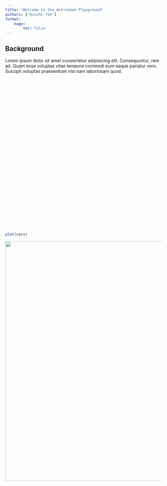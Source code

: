 ```yaml
---
title: "Welcome to the Astrodown Playground"
authors: ["Qiushi Yan"]
format:
    hugo:
        toc: false
---
```


<script src="/libs/htmlwidgets-1.6.1/htmlwidgets.js"></script>
<script src="/libs/plotly-binding-4.10.1/plotly.js"></script>
<script src="/libs/typedarray-0.1/typedarray.min.js"></script>
<script src="/libs/jquery-3.5.1/jquery.min.js"></script>
<link href="/libs/crosstalk-1.2.0/css/crosstalk.min.css" rel="stylesheet" />
<script src="/libs/crosstalk-1.2.0/js/crosstalk.min.js"></script>
<link href="/libs/plotly-htmlwidgets-css-2.11.1/plotly-htmlwidgets.css" rel="stylesheet" />
<script src="/libs/plotly-main-2.11.1/plotly-latest.min.js"></script>


## Background

Lorem ipsum dolor sit amet consectetur adipisicing elit. Consequuntur, rem ad. Quam esse voluptas vitae tempora commodi eum eaque pariatur vero. Suscipit voluptas praesentium nisi nam laboriosam quod.

<div class="plotly html-widget html-fill-item-overflow-hidden html-fill-item" id="htmlwidget-0c8e8c8f11ce22ffcd77" style="width:768px;height:480px;"></div>
<script type="application/json" data-for="htmlwidget-0c8e8c8f11ce22ffcd77">{"x":{"visdat":{"baf2451fe25b":["function () ","plotlyVisDat"]},"cur_data":"baf2451fe25b","attrs":{"baf2451fe25b":{"x":{},"color":{},"alpha_stroke":1,"sizes":[10,100],"spans":[1,20],"type":"box"}},"layout":{"margin":{"b":40,"l":60,"t":25,"r":10},"xaxis":{"domain":[0,1],"automargin":true,"title":"percollege"},"yaxis":{"domain":[0,1],"automargin":true},"hovermode":"closest","showlegend":true},"source":"A","config":{"modeBarButtonsToAdd":["hoverclosest","hovercompare"],"showSendToCloud":false},"data":[{"fillcolor":"rgba(102,194,165,0.5)","x":[19.6313918,11.2433076,17.0338194,17.2789539,14.475999,18.9046238,11.9173877,16.1971209,14.1076487,41.2958081,13.567226,15.1108627,13.6830103,15.3874693,25.1750412,28.0181167,16.9858076,14.5978891,32.835928,16.1959601,16.8685259,42.7688669,16.8399327,16.9356446,20.2751964,13.6029941,17.8273561,14.7056662,15.5321976,11.3675214,13.0495464,18.3778784,14.0467657,20.6605223,14.3184422,13.7735504,18.7236334,15.1666829,36.6436653,15.0256035,18.3698955,14.7583093,16.4133528,14.3524363,27.5938834,17.6409622,24.8893485,19.3436365,37.8340529,16.8995267,14.5388128,18.476678,14.5031437,17.9492226,27.9280239,28.0541488,33.8185507,19.8618556,14.0083929,19.6994744,16.4493851,17.5348837,13.5054525,14.034565,18.511502,16.4744211,19.9206186,11.723732,20.7244228,15.7185951,18.7793745,25.838414,13.5622441,22.011857,12.1742809,14.2502659,14.3687708,16.5212794,12.7412789,21.5077402,21.3007289,21.184251,15.4883463,28.9881549,14.6365422,13.0760986,15.9511699,16.8789809,19.8795753,20.0448263,17.8795898,17.0571729,24.7300469,20.4582651,15.9600242,15.6807027,15.9287398,16.5530497,24.7568609,21.0595616,22.652364,22.8052176],"type":"box","orientation":"h","name":"IL","marker":{"color":"rgba(102,194,165,1)","line":{"color":"rgba(102,194,165,1)"}},"line":{"color":"rgba(102,194,165,1)"},"xaxis":"x","yaxis":"y","frame":null},{"fillcolor":"rgba(252,141,98,0.5)","x":[16.1156797,27.3597862,22.8468145,13.4643978,12.9819635,27.8306241,19.8002103,15.4562536,13.2149823,16.8123574,14.1137248,16.045283,8.54375099,13.2391267,15.5742757,13.9213675,15.581854,21.1970145,17.1676628,18.3723425,11.4249881,20.5498928,11.1452991,12.9935988,13.929867,15.50432,15.5381671,14.9522958,42.1311499,20.4899394,13.1074407,24.2200345,13.2576823,20.2298144,16.9731386,13.1423129,14.8558462,12.771798,17.5460903,10.1458975,22.308069,19.9757478,19.2629151,11.1118012,17.6686138,17.1792531,13.1476522,16.401998,26.7446886,17.7775263,13.5396226,14.4075703,37.7422954,16.9252277,14.6798142,12.1746236,12.6387629,10.7029216,9.78827088,11.1649179,14.6129001,11.0422948,13.842852,24.455887,17.2106825,14.1710559,15.734664,12.6200972,13.5281456,12.8463697,24.611669,10.5895865,14.7000195,14.1338236,10.0140252,18.6080204,15.4816696,9.47158524,36.2454446,15.4219389,12.6449852,21.7585174,12.2726866,22.7230118,16.0805162,13.399963,23.8155668,10.8145974,15.5891252,18.5655038,16.5838347,15.809776],"type":"box","orientation":"h","name":"IN","marker":{"color":"rgba(252,141,98,1)","line":{"color":"rgba(252,141,98,1)"}},"line":{"color":"rgba(252,141,98,1)"},"xaxis":"x","yaxis":"y","frame":null},{"fillcolor":"rgba(141,160,203,0.5)","x":[14.1150923,16.2755866,18.0660208,18.9337962,19.039803,11.8278471,14.5760743,17.2519754,18.2258245,21.4208568,23.742011,16.066702,21.4885192,15.8443516,22.6527251,14.6477089,16.9397657,12.0419487,22.8647363,18.7787018,18.912404,20.4206544,26.9787819,26.8725681,20.1454244,11.4331387,21.1730815,30.9753249,16.4441292,16.4684698,24.7650877,14.3082727,36.7600619,15.116835,16.2342399,15.4575777,27.2497358,21.2057826,34.5571857,11.4555097,28.6383762,14.4522145,11.3134379,16.1542355,32.5963872,18.7880617,27.5866359,14.4056678,15.2878703,20.6866911,16.2528217,26.763554,18.5401286,25.0460405,15.084171,35.6088365,13.280021,17.4296096,14.160017,13.4575569,19.0433213,15.6946934,36.9635114,16.9024096,11.6568382,15.9567602,13.6658394,12.9210381,20.0211305,26.9656935,13.8933764,13.363353,19.7081294,17.641192,17.0117257,13.7970398,14.5667198,17.2912268,14.1243101,17.8047443,48.0785102,19.4104036,18.2322106],"type":"box","orientation":"h","name":"MI","marker":{"color":"rgba(141,160,203,1)","line":{"color":"rgba(141,160,203,1)"}},"line":{"color":"rgba(141,160,203,1)"},"xaxis":"x","yaxis":"y","frame":null},{"fillcolor":"rgba(231,138,195,0.5)","x":[8.74173036,17.3660604,17.2669455,13.2435395,29.1494085,16.1764706,14.1576729,11.4336901,24.2252343,11.323289,13.9121748,17.784992,19.6893454,15.7631208,13.0905778,11.6793426,14.258027,25.0853882,13.475094,18.1881619,31.5940573,18.7380268,21.0773874,11.8740898,32.204593,16.4765579,14.9341366,31.6279977,31.956732,13.5143719,29.7883109,24.4504965,16.0309861,10.5537945,15.2589751,12.3112711,12.85435,9.33070866,13.4497842,10.9845318,13.8431503,16.771139,23.6828055,12.2083684,18.1793685,13.3233757,18.8616572,23.5504285,13.3788082,18.1757973,15.0270375,23.7026065,11.677498,14.1000841,19.2777119,10.513927,26.5504804,11.3808463,12.1051405,15.3234543,8.84588804,19.338309,11.4884393,10.1076709,13.0943276,12.4445328,21.8818751,11.233264,15.7080088,16.7975615,14.1156575,16.2824097,13.7772608,15.6221022,17.3762105,18.9896041,24.7331393,15.5998451,13.0834179,16.9825108,15.1100169,7.91325578,24.4193518,19.0096756,18.4454309,14.4987147,29.0951102,13.7107444],"type":"box","orientation":"h","name":"OH","marker":{"color":"rgba(231,138,195,1)","line":{"color":"rgba(231,138,195,1)"}},"line":{"color":"rgba(231,138,195,1)"},"xaxis":"x","yaxis":"y","frame":null},{"fillcolor":"rgba(166,216,84,0.5)","x":[12.4274917,18.3200156,19.425147,25.8228923,26.2931785,17.9412424,13.6760641,19.7803247,18.1533363,13.84631,20.852313,16.599469,43.6264509,15.9254638,22.4883413,20.9940872,26.2870159,29.8544673,15.6035329,20.8318653,13.5699001,21.6803841,19.8751776,17.3050671,20.483251,18.7317293,15.3240741,22.1656323,14.3912738,20.3282422,14.3909586,30.4885126,16.4620371,13.6317946,17.4417943,19.0711481,21.877375,15.4275441,14.0016473,7.33610822,25.3558337,17.3724213,13.4311741,21.9338239,24.8578251,37.4197798,15.7492355,24.464372,18.5920497,24.6343275,15.527175,22.9065131,17.4993368,19.9064402,16.7559769,28.5880867,19.833921,17.9479167,14.8077953,20.8371926,15.0650908,17.5516579,18.9421311,19.2118611,23.1569039,19.0168872,23.3909001,35.3967841,16.5498688,15.064584,24.9955036,21.6663817],"type":"box","orientation":"h","name":"WI","marker":{"color":"rgba(166,216,84,1)","line":{"color":"rgba(166,216,84,1)"}},"line":{"color":"rgba(166,216,84,1)"},"xaxis":"x","yaxis":"y","frame":null}],"highlight":{"on":"plotly_click","persistent":false,"dynamic":false,"selectize":false,"opacityDim":0.2,"selected":{"opacity":1},"debounce":0},"shinyEvents":["plotly_hover","plotly_click","plotly_selected","plotly_relayout","plotly_brushed","plotly_brushing","plotly_clickannotation","plotly_doubleclick","plotly_deselect","plotly_afterplot","plotly_sunburstclick"],"base_url":"https://plot.ly"},"evals":[],"jsHooks":[]}</script>

``` r
plot(cars)
```

<img src="/index.markdown_strict_files/figure-markdown_strict/unnamed-chunk-2-1.png" width="768" />

